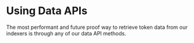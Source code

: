 # Using Data APIs

The most performant and future proof way to retrieve token data from our indexers is through any of our data API methods.


